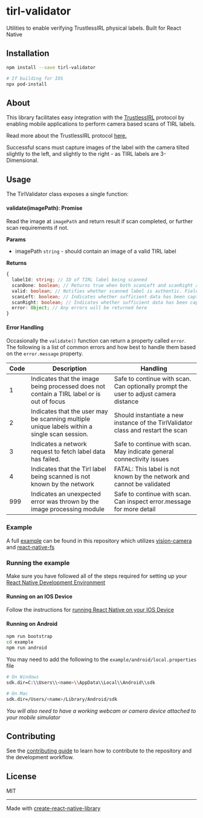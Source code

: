 # tirl-validator

Utilities to enable verifying TrustlessIRL physical labels. Built for React Native

## Installation

```sh
npm install --save tirl-validator

# If building for IOS
npx pod-install
```

## About

This library facilitates easy integration with the [TrustlessIRL](https://zkladder.com/tirl) protocol by enabling mobile applications to perform camera based scans of TIRL labels.

Read more about the TrustlessIRL protocol [here.](https://docs.tirl.xyz)

Successful scans must capture images of the label with the camera tilted slightly to the left, and slightly to the right - as TIRL labels are 3-Dimensional.

## Usage

The TirlValidator class exposes a single function:

#### validate(imagePath): Promise<scanResult>

Read the image at `imagePath` and return result if scan completed, or further scan requirements if not.

**Params**

- imagePath `string` - should contain an image of a valid TIRL label

**Returns**

```ts
{
  labelId: string; // ID of TIRL label being scanned
  scanDone: boolean; // Returns true when both scanLeft and scanRight are true. Indicates scanning has completed.
  valid: boolean; // Notifies whether scanned label is authentic. Field is set only when scanDone === true
  scanLeft: boolean; // Indicates whether sufficient data has been captured with the camera tilted left.
  scanRight: boolean; // Indicates whether sufficient data has been captured with the camera tilted right.
  error: Object; // Any errors will be returned here
}
```

#### Error Handling

Occasionally the `validate()` function can return a property called `error`. The following is a list of common errors and how best to handle them based on the `error.message` property.

| Code | Description                                                                                  | Handling                                                                             |
| ---- | -------------------------------------------------------------------------------------------- | ------------------------------------------------------------------------------------ |
| 1    | Indicates that the image being processed does not contain a TIRL label or is out of focus    | Safe to continue with scan. Can optionally prompt the user to adjust camera distance |
| 2    | Indicates that the user may be scanning multiple unique labels within a single scan session. | Should instantiate a new instance of the TirlValidator class and restart the scan    |
| 3    | Indicates a network request to fetch label data has failed.                                  | Safe to continue with scan. May indicate general connectivity issues                 |
| 4    | Indicates that the Tirl label being scanned is not known by the network                      | FATAL: This label is not known by the network and cannot be validated                |
| 999  | Indicates an unexpected error was thrown by the image processing module                      | Safe to continue with scan. Can inspect error.message for more detail                |

### Example

A full [example](https://github.com/ZKLadder/tirl-validator/blob/main/example/src/App.tsx) can be found in this repository which utilizes [vision-camera](https://github.com/mrousavy/react-native-vision-camera) and [react-native-fs](https://github.com/itinance/react-native-fs)

### Running the example

Make sure you have followed all of the steps required for setting up your [React Native Development Environment](https://reactnative.dev/docs/environment-setup)

#### Running on an IOS Device

Follow the instructions for [running React Native on your IOS Device](https://reactnative.dev/docs/running-on-device)

#### Running on Android

```sh
npm run bootstrap
cd example
npm run android
```

You may need to add the following to the `example/android/local.properties` file

```sh
# On Windows
sdk.dir=C:\\Users\\<name>\\AppData\\Local\\Android\\sdk

# On Mac
sdk.dir=/Users/<name>/Library/Android/sdk
```

_You will also need to have a working webcam or camera device attached to your mobile simulator_

## Contributing

See the [contributing guide](CONTRIBUTING.md) to learn how to contribute to the repository and the development workflow.

## License

MIT

---

Made with [create-react-native-library](https://github.com/callstack/react-native-builder-bob)
